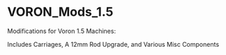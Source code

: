 # VORON_Mods_1.5
Modifications for Voron 1.5 Machines:

Includes Carriages, A 12mm Rod Upgrade, and Various Misc Components
